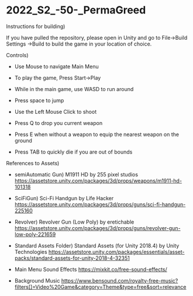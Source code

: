 # 2022_S2_-50-_PermaGreed

Instructions for building)

If you have pulled the repository, please open in Unity and go to File->Build Settings ->Build to build 
the game in your location of choice.

Controls)

- Use Mouse to navigate Main Menu
- To play the game, Press Start->Play

- While in the main game, use WASD to run around
- Press space to jump
- Use the Left Mouse Click to shoot
- Press Q to drop you current weapon
- Press E when without a weapon to equip the nearest weapon on the ground
- Press TAB to quickly die if you are out of bounds

References to Assets)
- semiAutomatic Gun) M1911 HD by 255 pixel studios
https://assetstore.unity.com/packages/3d/props/weapons/m1911-hd-101318

- SciFiGun) Sci-Fi Handgun by Life Hacker
https://assetstore.unity.com/packages/3d/props/guns/sci-fi-handgun-225160

- Revolver) Revolver Gun (Low Poly) by eretichable
https://assetstore.unity.com/packages/3d/props/guns/revolver-gun-low-poly-221659

- Standard Assets Folder) Standard Assets (for Unity 2018.4) by Unity Technologies
https://assetstore.unity.com/packages/essentials/asset-packs/standard-assets-for-unity-2018-4-32351

- Main Menu Sound Effects
https://mixkit.co/free-sound-effects/

- Background Music
https://www.bensound.com/royalty-free-music?filters[]=Video%20Game&category=Theme&type=free&sort=relevance